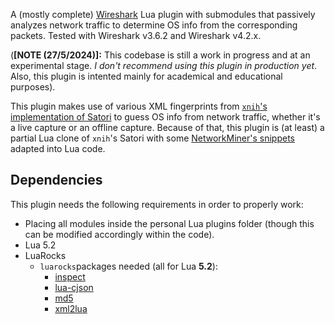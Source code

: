 A (mostly complete) [Wireshark](https://www.wireshark.org/) Lua plugin with submodules that passively analyzes network traffic to determine OS info from the corresponding packets. Tested with Wireshark v3.6.2 and Wireshark v4.2.x.

(**[NOTE (27/5/2024)]:** This codebase is still a work in progress and at an experimental stage. *I don't recommend using this plugin in production yet*. Also, this plugin is intented mainly for academical and educational purposes).

This plugin makes use of various XML fingerprints from [`xnih`'s implementation of Satori](http://github.com/xnih/satori) to guess OS info from network traffic, whether it's a live capture or an offline capture. Because of that, this plugin is (at least) a partial Lua clone of `xnih`'s Satori with some [NetworkMiner's snippets](https://www.netresec.com/?page=NetworkMiner) adapted into Lua code.

## Dependencies ##
This plugin needs the following requirements in order to properly work:
- Placing all modules inside the personal Lua plugins folder (though this can be modified accordingly within the code).
- Lua 5.2
- LuaRocks
  - `luarocks`packages needed (all for Lua **5.2**):
    - [inspect](https://luarocks.org/modules/kikito/inspect)
    - [lua-cjson](https://luarocks.org/modules/openresty/lua-cjson)
    - [md5](https://luarocks.org/modules/tomasguisasola/md5)
    - [xml2lua](https://luarocks.org/modules/tomasguisasola/md5)
